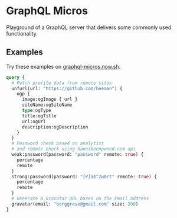 # GraphQL Micros

Playground of a GraphQL server that delivers some commonly used functionality.

## Examples

Try these examples on [graphql-micros.now.sh](https://graphql-micros.now.sh/).

```graphql
query {
  # Fetch profile data from remote sites 
  unfurl(url: "https://github.com/beeman") {
    ogp {
      image:ogImage { url }
      siteName:ogSiteName
      type:ogType
      title:ogTitle
      url:ogUrl
      description:ogDescription
    }
  }
  # Password check based on analytics
  # and remote check using haveibeenpwned.com api
  weak:password(password: "password" remote: true) {
    percentage
    remote
  }
  strong:password(password: "[P]a$^2w0rt" remote: true) {
    percentage
    remote
  }
  # Generate a Gravatar URL based on the Email address
  gravatar(email: "borggreve@gmail.com" size: 200) 
}
```

